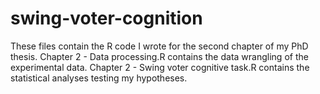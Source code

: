 # swing-voter-cognition
These files contain the R code I wrote for the second chapter of my PhD thesis. Chapter 2 - Data processing.R contains the data wrangling of the experimental data. Chapter 2 - Swing voter cognitive task.R contains the statistical analyses testing my hypotheses.
